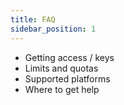 ```yaml
---
title: FAQ
sidebar_position: 1
---
```


- Getting access / keys
- Limits and quotas
- Supported platforms
- Where to get help
